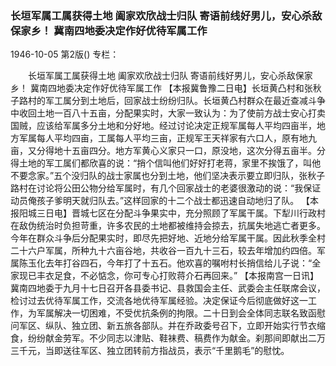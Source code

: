 ### 长垣军属工属获得土地  阖家欢欣战士归队  寄语前线好男儿，安心杀敌保家乡！  冀南四地委决定作好优待军属工作

1946-10-05
第2版()
专栏：

　　长垣军属工属获得土地
    阖家欢欣战士归队
    寄语前线好男儿，安心杀敌保家乡！
    冀南四地委决定作好优待军属工作
    【本报冀鲁豫二日电】长垣黄凸村和张秋子路村的军工属分到土地后，回家战士纷纷归队。长垣黄凸村群众在最近查减斗争中收回土地一百八十五亩，分配果实时，大家一致认为：为了使前方战士安心打卖国贼，应该给军属多分土地和分好地。经过讨论决定正规军属每人平均四亩半，地方军属每人平均四亩，工属每人平均三亩，正规军王天祥家有六口人，原有地九亩，又分得地十五亩四分。地方军黄心义家只一口，原没地，这次分得五亩半。分得土地的军工属们都欣喜的说：“捎个信叫他们好好打老蒋，家里不挨饿了，叫他不要念家。”五个没归队的战士家属也分到土地，他们坚决表示要立即归队，张秋子路村在讨论将公田公物分给军属时，有几个回家战士的老婆很激动的说：“我保证动员俺孩子爹明天就归队去。”这样回家的十二个战士都迅速自动地归了队。
    【本报阳城三日电】晋城七区在分配斗争果实中，充分照顾了军属干属。下犁川行政村在敌伪统治时负担苛重，许多农民的土地都被维持会掠去，抗属失地逃亡者更多。今年在群众斗争后分配果实时，即尽先把好地、近地分给军属干属。因此秋季全村二十六户军属，所种九十六亩谷地，共收谷一百九十三石，较去年增加约四倍。军属陈玉化去年打谷四石，今年打了十五石。他欢喜的嘱咐村长捎信给儿子说：“全家现已丰衣足食，不必惦念，你可专心打败蒋介石再回来。”
    【本报南宫一日讯】冀南四地委于九月十七日召开各县委书记、县救国会主任、武委会主任联席会议，检讨过去优待军属工作，交流各地优待军属经验。决定保证今后彻底做好这一工作，为军属解决一切困难，不受优抗条例的拘限。二十日到会全体同志联名致函慰问军区、纵队、独立团、新五旅各部队。并在乔政委号召下，立即开始实行节衣缩食，纷纷献金劳军。不少同志以津贴、鞋袜费、稿费作为献金。刹那间即献出二万三千元，当即送往军区、独立团转前方指战员，表示“千里鹅毛”的慰忱。
